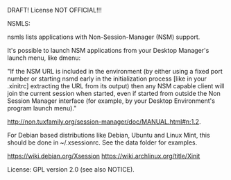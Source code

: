 DRAFT! License NOT OFFICIAL!!!

NSMLS:

nsmls lists applications with Non-Session-Manager (NSM) support.

It's possible to launch NSM applications from your Desktop Manager's launch menu, like dmenu:


"If the NSM URL is included in the environment (by either using a fixed port number or starting nsmd early in the initialization process [like in your .xinitrc] extracting the URL from its output) then any NSM capable client will join the current session when started, even if started from outside the Non Session Manager interface (for example, by your Desktop Environment's program launch menu)."

http://non.tuxfamily.org/session-manager/doc/MANUAL.html#n:1.2.

For Debian based distributions like Debian, Ubuntu and Linux Mint, this should be done in ~/.xsessionrc. See the data folder for examples.

https://wiki.debian.org/Xsession
https://wiki.archlinux.org/title/Xinit

License: GPL version 2.0 (see also NOTICE).
